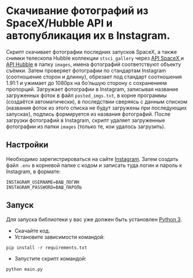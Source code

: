 # Скачивание фотографий из SpaceX/Hubble API и автопубликация их в Instagram.

Скрипт скачивает фотографии последних запусков SpaceX, а также снимки телескопа Hubble коллекции `stsci_gallery` 
через [API SpaceX ](https://documenter.getpostman.com/view/2025350/RWaEzAiG#bc65ba60-decf-4289-bb04-4ca9df01b9c1) и 
[API Hubble](http://hubblesite.org/api/documentation) в папку `images`, имена фотографий соответствуют объекту съёмки. 
Затем проверяет фотографии по стандартам Instagram (соотношение сторон и длинну), обрезает под стандарт соотношения 
1.91:1 и ужимает до 1080px на бо’льшую сторону с сохранением пропорций. Загружает фотографии в Instagram, записывая 
название загруженных фоток в файл `posted_imgs.txt`, в корне программы (создаётся автоматически), в последствии 
сверяясь с данным списком (названия фоток из этого списка не будут загружены при последующих запусках), подпись 
формируется из названия фотографий. После загрузки фотографий в Instagram, скрипт удаляет загруженные фотографии 
из папки `images` (только те, кои удалось загрузить).


## Настройки

Необходимо зарегистрироваться на сайте [Instagram](https://www.instagram.com/).
Затем создать файл `.env` в корневой папке с кодом и записать туда логин и пароль к Instagram, в формате:
```
INSTAGRAM_USERNAME=ВАШ_ЛОГИН
INSTAGRAM_PASSWORD=ВАШ_ПАРОЛЬ
```

## Запуск

Для запуска библиотеки у вас уже должен быть установлен 
[Python 3](https://www.python.org/downloads/release/python-379/).

- Скачайте код.
- Установите зависимости командой:
```
pip install -r requirements.txt
```
- Запустите скрипт командой: 
```
python main.py
```


